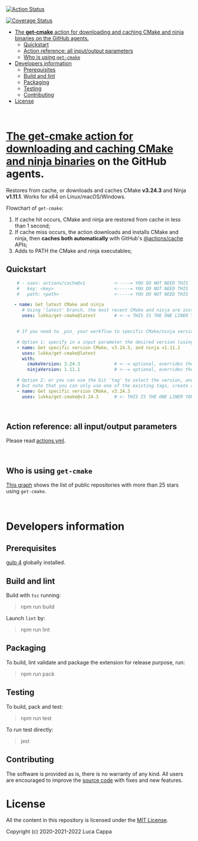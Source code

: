 [![Action Status](https://github.com/lukka/get-cmake/workflows/build-test/badge.svg)](https://github.com/lukka/get-cmake/actions)

[![Coverage Status](https://coveralls.io/repos/github/lukka/get-cmake/badge.svg?branch=main)](https://coveralls.io/github/lukka/get-cmake?branch=main)

- [The **get-cmake** action for downloading and caching CMake and ninja binaries on the GitHub agents.](#the-get-cmake-action-for-downloading-and-caching-cmake-and-ninja-binaries-on-the-github-agents)
  - [Quickstart](#quickstart)
  - [Action reference: all input/output parameters](#action-reference-all-inputoutput-parameters)
  - [Who is using `get-cmake`](#who-is-using-get-cmake)
- [Developers information](#developers-information)
  - [Prerequisites](#prerequisites)
  - [Build and lint](#build-and-lint)
  - [Packaging](#packaging)
  - [Testing](#testing)
  - [Contributing](#contributing)
- [License](#license)

<br>

# [The **get-cmake** action for downloading and caching CMake and ninja binaries](https://github.com/marketplace/actions/get-cmake) on the GitHub agents.

Restores from cache, or downloads and caches CMake **v3.24.3** and Ninja **v1.11.1**.
Works for x64 on Linux/macOS/Windows.

Flowchart of `get-cmake`:
  1. If cache hit occurs, CMake and ninja are restored from cache in less than 1 second;
  1. If cache miss occurs, the action downloads and installs CMake and ninja, then **caches both automatically** with GitHub's [@actions/cache](https://www.npmjs.com/package/@actions/cache) APIs;
  1. Adds to PATH the CMake and ninja executables;

## Quickstart

```yaml
    # - uses: actions/cache@v1           <-----= YOU DO NOT NEED THIS
    #   key: <key>                       <-----= YOU DO NOT NEED THIS
    #   path: <path>                     <-----= YOU DO NOT NEED THIS

   - name: Get latest CMake and ninja
      # Using 'latest' branch, the most recent CMake and ninja are installed.
      uses: lukka/get-cmake@latest       # <--= THIS IS THE ONE LINER YOU NEED


    # If you need to _pin_ your workflow to specific CMake/ninja versions you have TWO options:

    # Option 1: specify in a input parameter the desired version (using multiple lines).
    - name: Get specific version CMake, v3.24.3, and ninja v1.11.1
      uses: lukka/get-cmake@latest
      with:
        cmakeVersion: 3.24.3             # <--= optional, overrides the _latest_ version of CMake
        ninjaVersion: 1.11.1             # <--= optional, overrides the _latest_ version of Ninja

    # Option 2: or you can use the Git 'tag' to select the version, and you can have a one-liner statement,
    # but note that you can only use one of the existing tags, create a PR to add more tags!
    - name: Get specific version CMake, v3.24.3
      uses: lukka/get-cmake@v3.24.3      # <- THIS IS THE ONE LINER YOU NEED
```
<br>

## Action reference: all input/output parameters

Please read [actions.yml](./actions.yml).

<br>

## Who is using `get-cmake`

[This graph](https://lukka.github.io/graph/graph.html) shows the list of public repositories with more than 25 stars using `get-cmake`.

<br>

# Developers information

## Prerequisites
[gulp 4](https://www.npmjs.com/package/gulp4) globally installed.

## Build and lint
Build with `tsc` running:

 > npm run build

Launch `lint` by:

 > npm run lint

## Packaging
To build, lint validate and package the extension for release purpose, run:

  > npm run pack

## Testing

To build, pack and test:
 
 > npm run test

 To run test directly:
 
 > jest

## Contributing

The software is provided as is, there is no warranty of any kind. All users are encouraged to improve the [source code](https://github.com/lukka/get-cmake) with fixes and new features.

# License
All the content in this repository is licensed under the [MIT License](LICENSE.txt).

Copyright (c) 2020-2021-2022 Luca Cappa

